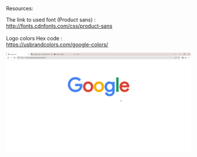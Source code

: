 Resources:

The link to used font (Product sans) :<br>
http://fonts.cdnfonts.com/css/product-sans<br>
<br>
Logo colors Hex code :<br>
https://usbrandcolors.com/google-colors/

<img src="https://github.com/justRandomStuff/Logos/blob/main/google.png" />
